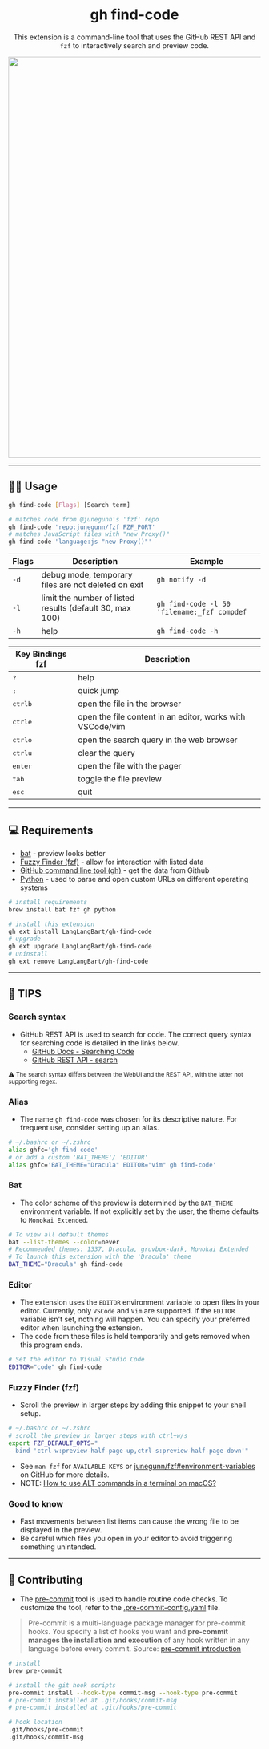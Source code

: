 <div align="center">

# gh find-code

This extension is a command-line tool that uses the GitHub REST API and `fzf` to
interactively search and preview code.

<img
src="https://github.com/LangLangBart/gh-find-code/assets/92653266/144c966d-a5ac-4715-a7b3-7e6684bcf3d0"
width="800">

</div>

---

## 👨‍💻 Usage

```sh
gh find-code [Flags] [Search term]
```

```sh
# matches code from @junegunn's 'fzf' repo
gh find-code 'repo:junegunn/fzf FZF_PORT'
# matches JavaScript files with "new Proxy()"
gh find-code 'language:js "new Proxy()"'
```

| Flags | Description                                              | Example                                     |
| ----- | -------------------------------------------------------- | ------------------------------------------- |
| `-d`  | debug mode, temporary files are not deleted on exit      | `gh notify -d`                              |
| `-l`  | limit the number of listed results (default 30, max 100) | `gh find-code -l 50 'filename:_fzf compdef` |
| `-h`  | help                                                     | `gh find-code -h`                           |

| Key Bindings fzf            | Description                                               |
| --------------------------- | --------------------------------------------------------- |
| <kbd>?</kbd>                | help                                                      |
| <kbd>;</kbd>                | quick jump                                                |
| <kbd>ctrl</kbd><kbd>b</kbd> | open the file in the browser                              |
| <kbd>ctrl</kbd><kbd>e</kbd> | open the file content in an editor, works with VSCode/vim |
| <kbd>ctrl</kbd><kbd>o</kbd> | open the search query in the web browser                  |
| <kbd>ctrl</kbd><kbd>u</kbd> | clear the query                                           |
| <kbd>enter</kbd>            | open the file with the pager                              |
| <kbd>tab</kbd>              | toggle the file preview                                   |
| <kbd>esc</kbd>              | quit                                                      |

---

## 💻 Requirements
- [bat](https://github.com/sharkdp/bat#installation) - preview looks better
- [Fuzzy Finder (fzf)](https://github.com/junegunn/fzf#installation) - allow for
  interaction with listed data
- [GitHub command line tool (gh)](https://github.com/cli/cli#installation) - get the data
  from Github
- [Python](https://www.python.org) - used to parse and open custom URLs on different
  operating systems

```sh
# install requirements
brew install bat fzf gh python

# install this extension
gh ext install LangLangBart/gh-find-code
# upgrade
gh ext upgrade LangLangBart/gh-find-code
# uninstall
gh ext remove LangLangBart/gh-find-code
```

---

## 💁 TIPS

### Search syntax
- GitHub REST API is used to search for code. The correct query syntax for searching code
  is detailed in the links below.
  - [GitHub Docs - Searching Code](https://docs.github.com/en/search-github/searching-on-github/searching-code)
  - [GitHub REST API - search](https://docs.github.com/en/rest/search/search#search-code)

<sub>⚠️ The search syntax differs between the WebUI and the REST API, with the latter not
supporting regex.</sub>

### Alias
- The name `gh find-code` was chosen for its descriptive nature. For frequent use,
  consider setting up an alias.

```sh
# ~/.bashrc or ~/.zshrc
alias ghfc='gh find-code'
# or add a custom 'BAT_THEME'/ 'EDITOR'
alias ghfc='BAT_THEME="Dracula" EDITOR="vim" gh find-code'
```

### Bat
- The color scheme of the preview is determined by the `BAT_THEME` environment variable.
  If not explicitly set by the user, the theme defaults to `Monokai Extended`.

```sh
# To view all default themes
bat --list-themes --color=never
# Recommended themes: 1337, Dracula, gruvbox-dark, Monokai Extended
# To launch this extension with the 'Dracula' theme
BAT_THEME="Dracula" gh find-code
```

### Editor
- The extension uses the `EDITOR` environment variable to open files in your editor.
  Currently, only `VSCode` and `Vim` are supported. If the `EDITOR` variable isn't set,
  nothing will happen. You can specify your preferred editor when launching the extension.
- The code from these files is held temporarily and gets removed when this program ends.

```sh
# Set the editor to Visual Studio Code
EDITOR="code" gh find-code
```

### Fuzzy Finder (fzf)
- Scroll the preview in larger steps by adding this snippet to your shell setup.

```sh
# ~/.bashrc or ~/.zshrc
# scroll the preview in larger steps with ctrl+w/s
export FZF_DEFAULT_OPTS="
--bind 'ctrl-w:preview-half-page-up,ctrl-s:preview-half-page-down'"
```

- See `man fzf` for `AVAILABLE KEYS` or
  [junegunn/fzf#environment-variables](https://github.com/junegunn/fzf#environment-variables)
  on GitHub for more details.
- NOTE: [How to use ALT commands in a terminal on
  macOS?](https://superuser.com/questions/496090/how-to-use-alt-commands-in-a-terminal-on-os-x)

### Good to know
- Fast movements between list items can cause the wrong file to be displayed in the
  preview.
- Be careful which files you open in your editor to avoid triggering something unintended.

---

## 💪 Contributing
- The [pre-commit](https://github.com/pre-commit/pre-commit) tool is used to handle
  routine code checks. To customize the tool, refer to the
  [.pre-commit-config.yaml](.pre-commit-config.yaml) file.

> Pre-commit is a multi-language package manager for pre-commit hooks. You specify a list
> of hooks you want and **pre-commit manages the installation and execution** of any hook
> written in any language before every commit. Source: [pre-commit
> introduction](https://pre-commit.com/#introduction)

```sh
# install
brew pre-commit

# install the git hook scripts
pre-commit install --hook-type commit-msg --hook-type pre-commit
# pre-commit installed at .git/hooks/commit-msg
# pre-commit installed at .git/hooks/pre-commit

# hook location
.git/hooks/pre-commit
.git/hooks/commit-msg
```
